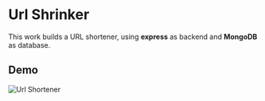 # Url Shrinker

This work builds a URL shortener, using **express** as backend and **MongoDB** as database. 

## Demo
![Url Shortener](demos/demo.gif)
